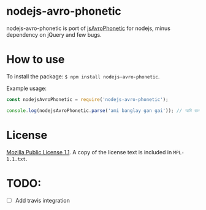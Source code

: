 # nodejs-avro-phonetic

nodejs-avro-phonetic is port of [jsAvroPhonetic](https://github.com/dipu-bd/jsAvroPhonetic) for nodejs, minus dependency on jQuery and few bugs.

# How to use

To install the package: `$ npm install nodejs-avro-phonetic`.

Example usage:
```javascript
const nodejsAvroPhonetic = require('nodejs-avro-phonetic');

console.log(nodejsAvroPhonetic.parse('ami banglay gan gai')); // আমি বাংলায় গান গাই
```

# License

[Mozilla Public License 1.1](http://www.mozilla.org/MPL/1.1/). A copy of the license text is included in `MPL-1.1.txt`.

# TODO:
- [ ] Add travis integration
